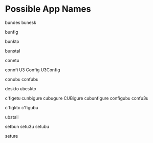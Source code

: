 # Possible App Names

bundes
bunesk

bunfig

bunkto

bunstal

conetu

connfi
U3 Config
U3Config

conubu
confubu

deskto
ubeskto

c'figetu
cunbigure
cubugure
CUBigure
cubunfigure
configubu
confu3u

c'figkto
c'figubu

ubstall

setbun
setu3u
setubu

seture
